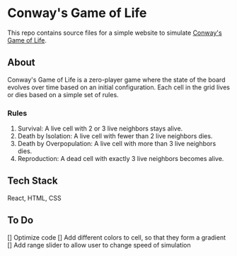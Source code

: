 # Conway's Game of Life

This repo contains source files for a simple website to simulate [Conway's Game of Life](https://en.wikipedia.org/wiki/Conway%27s_Game_of_Life).

## About

Conway's Game of Life is a zero-player game where the state of the board evolves over time based on an initial configuration. Each cell in the grid lives or dies based on a simple set of rules.

### Rules

1. Survival: A live cell with 2 or 3 live neighbors stays alive.
2. Death by Isolation: A live cell with fewer than 2 live neighbors dies.
3. Death by Overpopulation: A live cell with more than 3 live neighbors dies.
4. Reproduction: A dead cell with exactly 3 live neighbors becomes alive.

## Tech Stack

React, HTML, CSS

## To Do

[] Optimize code
[] Add different colors to cell, so that they form a gradient
[] Add range slider to allow user to change speed of simulation
